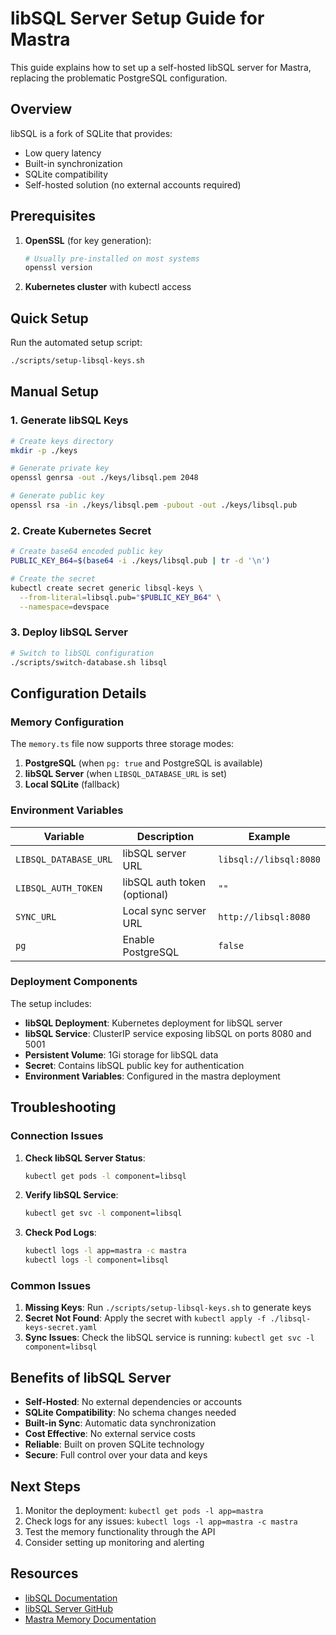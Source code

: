 # libSQL Server Setup Guide for Mastra

This guide explains how to set up a self-hosted libSQL server for Mastra, replacing the problematic PostgreSQL configuration.

## Overview

libSQL is a fork of SQLite that provides:
- Low query latency
- Built-in synchronization
- SQLite compatibility
- Self-hosted solution (no external accounts required)

## Prerequisites

1. **OpenSSL** (for key generation):
   ```bash
   # Usually pre-installed on most systems
   openssl version
   ```

2. **Kubernetes cluster** with kubectl access

## Quick Setup

Run the automated setup script:
```bash
./scripts/setup-libsql-keys.sh
```

## Manual Setup

### 1. Generate libSQL Keys

```bash
# Create keys directory
mkdir -p ./keys

# Generate private key
openssl genrsa -out ./keys/libsql.pem 2048

# Generate public key
openssl rsa -in ./keys/libsql.pem -pubout -out ./keys/libsql.pub
```

### 2. Create Kubernetes Secret

```bash
# Create base64 encoded public key
PUBLIC_KEY_B64=$(base64 -i ./keys/libsql.pub | tr -d '\n')

# Create the secret
kubectl create secret generic libsql-keys \
  --from-literal=libsql.pub="$PUBLIC_KEY_B64" \
  --namespace=devspace
```

### 3. Deploy libSQL Server

```bash
# Switch to libSQL configuration
./scripts/switch-database.sh libsql
```

## Configuration Details

### Memory Configuration

The `memory.ts` file now supports three storage modes:

1. **PostgreSQL** (when `pg: true` and PostgreSQL is available)
2. **libSQL Server** (when `LIBSQL_DATABASE_URL` is set)
3. **Local SQLite** (fallback)

### Environment Variables

| Variable | Description | Example |
|----------|-------------|---------|
| `LIBSQL_DATABASE_URL` | libSQL server URL | `libsql://libsql:8080` |
| `LIBSQL_AUTH_TOKEN` | libSQL auth token (optional) | `""` |
| `SYNC_URL` | Local sync server URL | `http://libsql:8080` |
| `pg` | Enable PostgreSQL | `false` |

### Deployment Components

The setup includes:

- **libSQL Deployment**: Kubernetes deployment for libSQL server
- **libSQL Service**: ClusterIP service exposing libSQL on ports 8080 and 5001
- **Persistent Volume**: 1Gi storage for libSQL data
- **Secret**: Contains libSQL public key for authentication
- **Environment Variables**: Configured in the mastra deployment

## Troubleshooting

### Connection Issues

1. **Check libSQL Server Status**:
   ```bash
   kubectl get pods -l component=libsql
   ```

2. **Verify libSQL Service**:
   ```bash
   kubectl get svc -l component=libsql
   ```

3. **Check Pod Logs**:
   ```bash
   kubectl logs -l app=mastra -c mastra
   kubectl logs -l component=libsql
   ```

### Common Issues

1. **Missing Keys**: Run `./scripts/setup-libsql-keys.sh` to generate keys
2. **Secret Not Found**: Apply the secret with `kubectl apply -f ./libsql-keys-secret.yaml`
3. **Sync Issues**: Check the libSQL service is running: `kubectl get svc -l component=libsql`

## Benefits of libSQL Server

- **Self-Hosted**: No external dependencies or accounts
- **SQLite Compatibility**: No schema changes needed
- **Built-in Sync**: Automatic data synchronization
- **Cost Effective**: No external service costs
- **Reliable**: Built on proven SQLite technology
- **Secure**: Full control over your data and keys

## Next Steps

1. Monitor the deployment: `kubectl get pods -l app=mastra`
2. Check logs for any issues: `kubectl logs -l app=mastra -c mastra`
3. Test the memory functionality through the API
4. Consider setting up monitoring and alerting

## Resources

- [libSQL Documentation](https://libsql.org/)
- [libSQL Server GitHub](https://github.com/tursodatabase/libsql)
- [Mastra Memory Documentation](https://mastra.ai/docs/memory)
